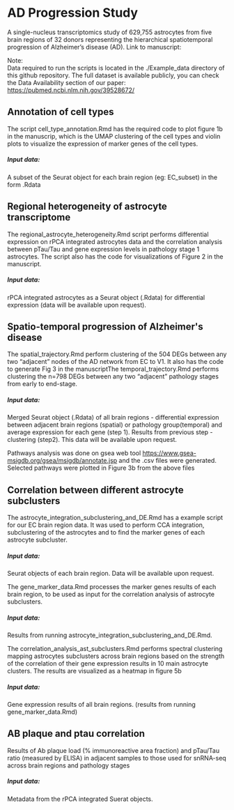# AD Progression Study
A single-nucleus transcriptomics study of 629,755 astrocytes from five brain regions of 32 donors representing the hierarchical spatiotemporal progression of Alzheimer’s disease (AD).
Link to manuscript: 

Note:  
Data required to run the scripts is located in the ./Example_data directory of this github repository. The full dataset is available publicly, you can check the Data Availability section of our paper: https://pubmed.ncbi.nlm.nih.gov/39528672/


## Annotation of cell types
The script cell_type_annotation.Rmd has the required code to plot figure 1b in the manuscrip, which is the UMAP clustering of the cell types and violin plots to visualize the expression of marker genes of the cell types.

##### Input data:
A subset of the Seurat object for each brain region (eg: EC_subset) in the form .Rdata

## Regional heterogeneity of astrocyte transcriptome
The regional_astrocyte_heterogeneity.Rmd script performs differential expression on rPCA integrated astrocytes data and the correlation analysis between pTau/Tau and gene expression levels in pathology stage 1 astrocytes. The script also has the code for visualizations of Figure 2 in the manuscript. 

##### Input data:
rPCA integrated astrocytes as a Seurat object (.Rdata) for differential expression (data will be available upon request).


## Spatio-temporal progression of Alzheimer's disease
The spatial_trajectory.Rmd perform clustering of the 504 DEGs between any two “adjacent” nodes of the AD network from EC to V1. It also has the code to generate Fig 3 in the manuscriptThe temporal_trajectory.Rmd performs clustering the n=798 DEGs between any two “adjacent” pathology stages from early to end-stage. 

##### Input data:
Merged Seurat object (.Rdata) of all brain regions - differential expression between adjacent brain regions (spatial) or pathology group(temporal) and average expression for each gene (step 1). 
Results from previous step - clustering (step2). This data will be available upon request.

Pathways analysis was done on gsea web tool https://www.gsea-msigdb.org/gsea/msigdb/annotate.jsp  and the .csv files were generated. Selected pathways were plotted in Figure 3b from the above files


## Correlation between different astrocyte subclusters
The astrocyte_integration_subclustering_and_DE.Rmd has a example script for our EC brain region data. It was used to perform CCA integration, subclustering of the astrocytes and to find the marker genes of each astrocyte subcluster. 

##### Input data: 
Seurat objects of each brain region. Data will be available upon request.

The gene_marker_data.Rmd processes the marker genes results of each brain region, to be used as input for the correlation analysis of astrocyte subclusters.

##### Input data: 
Results from running astrocyte_integration_subclustering_and_DE.Rmd. 

The correlation_analysis_ast_subclusters.Rmd performs spectral clustering mapping astrocytes subclusters across brain regions based on the strength of the correlation of their gene expression results in 10 main astrocyte clusters. The results are visualized as a heatmap in figure 5b

##### Input data: 
Gene expression results of all brain regions. (results from running gene_marker_data.Rmd)  
## AB plaque and ptau correlation

Results of Ab plaque load (% immunoreactive area fraction) and pTau/Tau ratio (measured by ELISA) in adjacent samples to those used for snRNA-seq across brain regions and pathology stages

##### Input data: 
Metadata from the rPCA integrated Suerat objects. 




